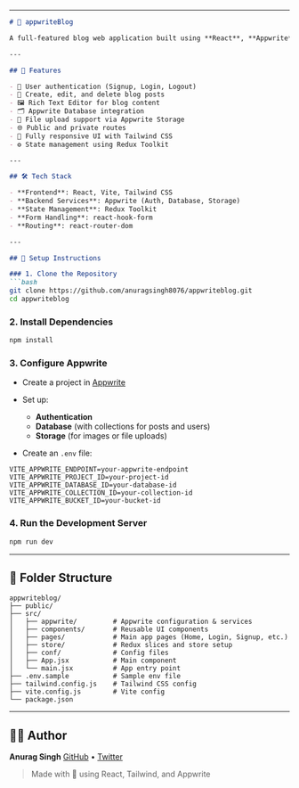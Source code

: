 

---

````markdown
# 📝 appwriteBlog

A full-featured blog web application built using **React**, **Appwrite**, and **Tailwind CSS**. It includes user authentication, post creation, editing, and a responsive UI — everything needed to launch a modern blog platform.

---

## 🚀 Features

- 🔐 User authentication (Signup, Login, Logout)
- 📝 Create, edit, and delete blog posts
- 🖼️ Rich Text Editor for blog content
- 🗂️ Appwrite Database integration
- 📁 File upload support via Appwrite Storage
- 🌐 Public and private routes
- 🎨 Fully responsive UI with Tailwind CSS
- ⚙️ State management using Redux Toolkit

---

## 🛠️ Tech Stack

- **Frontend**: React, Vite, Tailwind CSS
- **Backend Services**: Appwrite (Auth, Database, Storage)
- **State Management**: Redux Toolkit
- **Form Handling**: react-hook-form
- **Routing**: react-router-dom

---

## 🔧 Setup Instructions

### 1. Clone the Repository
```bash
git clone https://github.com/anuragsingh8076/appwriteblog.git
cd appwriteblog
````

### 2. Install Dependencies

```bash
npm install
```

### 3. Configure Appwrite

* Create a project in [Appwrite](https://appwrite.io/)
* Set up:

  * **Authentication**
  * **Database** (with collections for posts and users)
  * **Storage** (for images or file uploads)
* Create an `.env` file:

```env
VITE_APPWRITE_ENDPOINT=your-appwrite-endpoint
VITE_APPWRITE_PROJECT_ID=your-project-id
VITE_APPWRITE_DATABASE_ID=your-database-id
VITE_APPWRITE_COLLECTION_ID=your-collection-id
VITE_APPWRITE_BUCKET_ID=your-bucket-id
```

### 4. Run the Development Server

```bash
npm run dev
```

---

## 📁 Folder Structure

```
appwriteblog/
├── public/
├── src/
│   ├── appwrite/         # Appwrite configuration & services
│   ├── components/       # Reusable UI components
│   ├── pages/            # Main app pages (Home, Login, Signup, etc.)
│   ├── store/            # Redux slices and store setup
│   ├── conf/             # Config files
│   ├── App.jsx           # Main component
│   └── main.jsx          # App entry point
├── .env.sample           # Sample env file
├── tailwind.config.js    # Tailwind CSS config
├── vite.config.js        # Vite config
└── package.json
```

---

## 👨‍💻 Author

**Anurag Singh**
[GitHub](https://github.com/anuragsingh8076) • [Twitter](https://x.com/Singh8076Anurag) 


> Made with 💙 using React, Tailwind, and Appwrite

```


